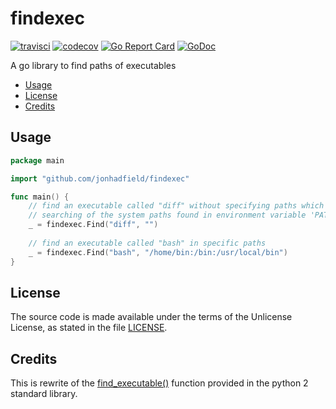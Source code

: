 # findexec


[![travisci][travisci-image]][travisci-url] [![codecov][codecov-image]][codecov-url] [![Go Report Card][go-report-card-image]][go-report-card-url]  [![GoDoc][godoc-image]][godoc-url]

A go library to find paths of executables

- [Usage](#usage)
- [License](#License)
- [Credits](#Credits)

## Usage

```go
package main

import "github.com/jonhadfield/findexec"

func main() {
    // find an executable called "diff" without specifying paths which will force
    // searching of the system paths found in environment variable 'PATH'
    _ = findexec.Find("diff", "")
    
    // find an executable called "bash" in specific paths
    _ = findexec.Find("bash", "/home/bin:/bin:/usr/local/bin")
}
```  

## License

The source code is made available under the terms of the Unlicense License, as stated in the file [LICENSE](LICENSE).

## Credits

This is rewrite of the [find_executable()](https://docs.python.org/2/distutils/apiref.html#module-distutils.spawn) function provided in the python 2 standard library.


[travisci-image]: https://travis-ci.org/jonhadfield/findexec.svg?branch=master
[travisci-url]: https://travis-ci.org/jonhadfield/findexec
[go-report-card-url]: https://goreportcard.com/report/github.com/jonhadfield/findexec
[go-report-card-image]: https://goreportcard.com/badge/github.com/jonhadfield/findexec
[codecov-image]: https://codecov.io/gh/jonhadfield/findexec/branch/master/graph/badge.svg
[codecov-url]: https://codecov.io/gh/jonhadfield/findexec
[godoc-image]: https://godoc.org/github.com/jonhadfield/findexec?status.svg
[godoc-url]: http://godoc.org/github.com/jonhadfield/findexec